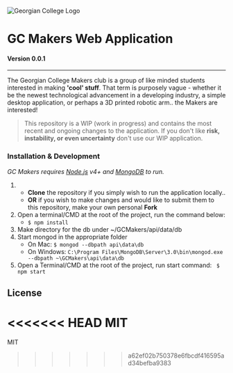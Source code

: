 ![Georgian College Logo](http://cdn.agilitycms.com/dine-on-campus/Georgian/HomeTheme/Logo2014.jpg "Georgian College")
# GC Makers Web Application
#### Version 0.0.1
------------------------------------------------------------------------
The Georgian College Makers club is a group of like minded students interested in making **'cool' stuff**. That term is purposely vague - whether it be the newest technological advancement in a developing industry, a simple desktop application, or perhaps a 3D printed robotic arm.. the Makers are interested!
> This repository is a WIP (work in progress) and contains the most recent and ongoing changes to the application. If you don't like **risk, instability, or even uncertainty** don't use our WIP application.

### Installation & Development

*GC Makers requires [Node.js](https://nodejs.org/) v4+ and [MongoDB](https://www.mongodb.com/) to run.*


1. - **Clone** the repository if you simply wish to run the application locally..
   - **OR** if you wish to make changes and would like to submit them to this repository, make your own personal **Fork**
2. Open a terminal/CMD at the root of the project, run the command below:
   - `` $ npm install ``
3. Make directory for the db under ~/GCMakers/api/data/db
4. Start mongod in the appropriate folder
   - On Mac: ``$ mongod --dbpath api\data\db``
   - On Windows: ``C:\Program Files\MongoDB\Server\3.0\bin\mongod.exe --dbpath ~\GCMakers\api\data\db``
5. Open a Terminal/CMD at the root of the project, run start command:
`` $ npm start``


License
----

<<<<<<< HEAD
MIT
=======
MIT
>>>>>>> a62ef02b750378e6fbcdf416595ad34befba9383
